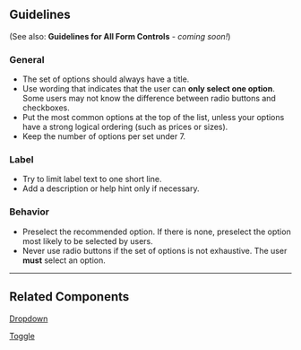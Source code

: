 ## Guidelines

(See also: **Guidelines for All Form Controls** - _coming soon!_)

### General

-   The set of options should always have a title.
-   Use wording that indicates that the user can **only select one option**. Some users may not know the difference between radio buttons and checkboxes.
-   Put the most common options at the top of the list, unless your options have a strong logical ordering (such as prices or sizes).
-   Keep the number of options per set under 7.

### Label

-   Try to limit label text to one short line.
-   Add a description or help hint only if necessary.

### Behavior

-   Preselect the recommended option. If there is none, preselect the option most likely to be selected by users.
-   Never use radio buttons if the set of options is not exhaustive. The user **must** select an option.

---

## Related Components

[Dropdown](#/components/DropdownSearch)

[Toggle](#/components/FlatSelect)
